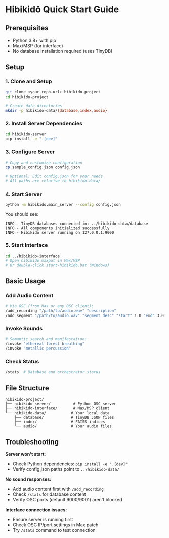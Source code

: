 # Hibikidō Quick Start Guide

## Prerequisites
- Python 3.8+ with pip
- Max/MSP (for interface)
- No database installation required (uses TinyDB)

## Setup

### 1. Clone and Setup
```bash
git clone <your-repo-url> hibikido-project
cd hibikido-project

# Create data directories
mkdir -p hibikido-data/{database,index,audio}
```

### 2. Install Server Dependencies
```bash
cd hibikido-server
pip install -e ".[dev]"
```

### 3. Configure Server
```bash
# Copy and customize configuration
cp sample_config.json config.json

# Optional: Edit config.json for your needs
# All paths are relative to hibikido-data/
```

### 4. Start Server
```bash
python -m hibikido.main_server --config config.json
```

You should see:
```
INFO - TinyDB databases connected in: ../hibikido-data/database
INFO - All components initialized successfully
INFO - Hibikidō server running on 127.0.0.1:9000
```

### 5. Start Interface
```bash
cd ../hibikido-interface
# Open hibikido.maxpat in Max/MSP
# Or double-click start-hibikido.bat (Windows)
```

## Basic Usage

### Add Audio Content
```bash
# Via OSC (from Max or any OSC client):
/add_recording "/path/to/audio.wav" "description"
/add_segment "/path/to/audio.wav" "segment_desc" "start" 1.0 "end" 3.0
```

### Invoke Sounds
```bash
# Semantic search and manifestation:
/invoke "ethereal forest breathing"
/invoke "metallic percussion"
```

### Check Status
```bash
/stats  # Database and orchestrator status
```

## File Structure
```
hibikido-project/
├── hibikido-server/          # Python OSC server
├── hibikido-interface/       # Max/MSP client  
└── hibikido-data/           # Your local data
    ├── database/            # TinyDB JSON files
    ├── index/               # FAISS indices
    └── audio/               # Your audio files
```

## Troubleshooting

**Server won't start:**
- Check Python dependencies: `pip install -e ".[dev]"`
- Verify config.json paths point to `../hibikido-data/`

**No sound responses:**
- Add audio content first with `/add_recording`
- Check `/stats` for database content
- Verify OSC ports (default 9000/9001) aren't blocked

**Interface connection issues:**
- Ensure server is running first
- Check OSC IP/port settings in Max patch
- Try `/stats` command to test connection